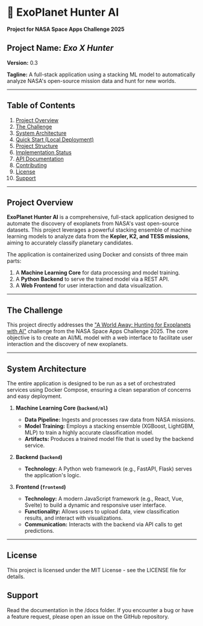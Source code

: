 # 🌌 ExoPlanet Hunter AI
**Project for NASA Space Apps Challenge 2025**

## **Project Name:** *Exo X Hunter*

**Version:** 0.3

**Tagline:** A full-stack application using a stacking ML model to automatically analyze NASA's open-source mission data and hunt for new worlds.

---

## Table of Contents

1.  [Project Overview](#project-overview)
2.  [The Challenge](#the-challenge)
3.  [System Architecture](#system-architecture)
4.  [Quick Start (Local Deployment)](#quick-start-local-deployment)
5.  [Project Structure](#project-structure)
6.  [Implementation Status](#implementation-status)
7.  [API Documentation](#api-documentation)
8.  [Contributing](#contributing)
9.  [License](#license)
10. [Support](#support)

---

## Project Overview

**ExoPlanet Hunter AI** is a comprehensive, full-stack application designed to automate the discovery of exoplanets from NASA's vast open-source datasets. This project leverages a powerful stacking ensemble of machine learning models to analyze data from the **Kepler, K2, and TESS missions**, aiming to accurately classify planetary candidates.

The application is containerized using Docker and consists of three main parts:
1.  A **Machine Learning Core** for data processing and model training.
2.  A **Python Backend** to serve the trained model via a REST API.
3.  A **Web Frontend** for user interaction and data visualization.

---

## The Challenge

This project directly addresses the ["A World Away: Hunting for Exoplanets with AI"](https://www.spaceappschallenge.org/2025/challenges/a-world-away-hunting-for-exoplanets-with-ai/?tab=details) challenge from the NASA Space Apps Challenge 2025. The core objective is to create an AI/ML model with a web interface to facilitate user interaction and the discovery of new exoplanets.

---

## System Architecture

The entire application is designed to be run as a set of orchestrated services using Docker Compose, ensuring a clean separation of concerns and easy deployment.



1.  **Machine Learning Core (`backend/ml`)**
    * **Data Pipeline:** Ingests and processes raw data from NASA missions.
    * **Model Training:** Employs a stacking ensemble (XGBoost, LightGBM, MLP) to train a highly accurate classification model.
    * **Artifacts:** Produces a trained model file that is used by the backend service.

2.  **Backend (`backend`)**
    * **Technology:** A Python web framework (e.g., FastAPI, Flask) serves the application's logic.

3.  **Frontend (`frontend`)**
    * **Technology:** A modern JavaScript framework (e.g., React, Vue, Svelte) to build a dynamic and responsive user interface.
    * **Functionality:** Allows users to upload data, view classification results, and interact with visualizations.
    * **Communication:** Interacts with the backend via API calls to get predictions.

---

## License

This project is licensed under the MIT License - see the LICENSE file for details.

## Support

Read the documentation in the /docs folder.
If you encounter a bug or have a feature request, please open an issue on the GitHub repository.